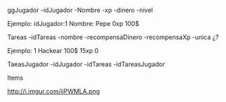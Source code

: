 ggJugador
  -idJugador
  -Nombre
  -xp
  -dinero
  -nivel
  
  Ejemplo:
  idJugador:1   Nombre: Pepe    0xp   100$
  
Tareas
  -idTareas
  -nombre
  -recompensaDinero
  -recompensaXp
  -unica ¿?
  
  Ejemplo:
  1   Hackear   100$    15xp     0
  
TaeasJugador
  -idJugador
  -idTareas
  -idTareasJugador
  
Items



http://i.imgur.com/ijPWMLA.png
  
